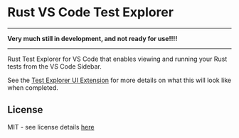 # Rust VS Code Test Explorer
***************************************
**Very much still in development, and not ready for use!!!!**
***************************************
Rust Test Explorer for VS Code that enables viewing and running your Rust tests from the VS Code Sidebar. 

See the [Test Explorer UI Extension](https://marketplace.visualstudio.com/items?itemName=hbenl.vscode-test-explorer) for more details on what this will look like when completed.


## License
MIT - see license details [here][license-url] 

[license-url]: https://github.com/swellaby/vscode-rust-test-adapter/blob/master/LICENSE
